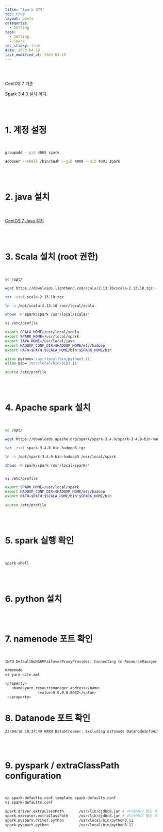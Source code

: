 ```yaml
---
title: "Spark 설치"
toc: true
layout: posts
categories:
  - Setting
tags:
  - Setting
  - Spark
toc_sticky: true
date: 2023-04-19
last_modified_at: 2023-04-19
---
```


<br><br>

CentOS 7 기준

Spark 3.4.0 설치 이다.

<br><br>

# 1. 계정 설정

<br>

```bash
groupadd --gid 4000 spark

adduser --shell /bin/bash --gid 4000 --uid 4001 spark
```

<br><br>

# 2. java 설치

<br>

<a href="https://och5351.github.io/setting/CentOS7-Java-%EC%84%A4%EC%B9%98/">CentOS 7 Java 설치</a>

<br><br>

# 3. Scala 설치 (root 권한) 

<br>

```bash
cd /opt/

wget https://downloads.lightbend.com/scala/2.13.10/scala-2.13.10.tgz --no-check-certificate

tar -zxvf scala-2.13.10.tgz

ln -s /opt/scala-2.13.10 /usr/local/scala

chown -R spark:spark /usr/local/scala/*

vi /etc/profile

export SCALA_HOME=/usr/local/scala
export SPARK_HOME=/usr/local/spark
export JAVA_HOME=/usr/local/java
export HADOOP_CONF_DIR=$HADOOP_HOME/etc/hadoop
export PATH=$PATH:$SCALA_HOME/bin:$SPARK_HOME/bin

alias python='/usr/local/bin/python3.11'
alias pip='/usr/local/bin/pip3.11'

source /etc/profile
```

<br><br>

# 4. Apache spark 설치

<br>

```bash
cd /opt/

wget https://downloads.apache.org/spark/spark-3.4.0/spark-3.4.0-bin-hadoop3.tgz --no-check-certificate

tar -zvxf spark-3.4.0-bin-hadoop3.tgz

ln -s /opt/spark-3.4.0-bin-hadoop3 /usr/local/spark

chown -R spark:spark /usr/local/spark/*


vi /etc/profile

export SPARK_HOME=/usr/local/spark
export HADOOP_CONF_DIR=$HADOOP_HOME/etc/hadoop
export PATH=$PATH:$SCALA_HOME/bin:$SPARK_HOME/bin

source /etc/profile
```

<br><br>

# 5. spark 실행 확인


<br>

```bash
spark-shell
```

<br><br>

# 6. python 설치



<br><br>

# 7. namenode 포트 확인

<br>

```bash
INFO DefaultNoHARMFailoverProxyProvider: Connecting to ResourceManager at /10.150.1.123:8032

namenode 
vi yarn-site.xml

<property>
   <name>yarn.resourcemanager.address</name>
               <value>0.0.0.0:8032</value>
 </property>
```

# 8. Datanode 포트 확인

```bash
23/04/18 10:37:49 WARN DataStreamer: Excluding datanode DatanodeInfoWithStorage[192.168.56.200:9866,DS-c189003c-4c21-47ae-a8d0-5a539aff8356,DISK]
```

<br><br>

# 9. pyspark / extraClassPath configuration

<br>

```bash
cp spark-defaults.conf.template spark-defaults.conf
vi spark-defaults.conf

spark.driver.extraClassPath       /usr/lib/ojdbc8.jar # 라이브러리 별도 추가
spark.executor.extraClassPath     /usr/lib/ojdbc8.jar # 라이브러리 별도 추가
spark.pyspark.driver.python       /usr/local/bin/python3.11
spark.pyspark.python              /usr/local/bin/python3.11
```